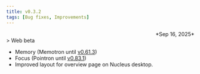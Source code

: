 ```yaml
---
title: v0.3.2
tags: [Bug fixes, Improvements]
---
```

<div align="right">*Sep 16, 2025*</div>
> Web beta

- Memory (Memotron until [v0.61.3](/changelog/memotron/2025/Q3/v0.61.3))
- Focus (Pointron until [v0.83.1](/changelog/pointron/2025/Q3/v0.83.1))
- Improved layout for overview page on Nucleus desktop.